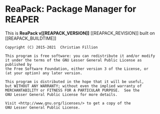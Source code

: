 # ReaPack: Package Manager for REAPER

This is **ReaPack v[[REAPACK_VERSION]]** [[REAPACK_REVISION]] built on [[REAPACK_BUILDTIME]]

```
Copyright (C) 2015-2021  Christian Fillion

This program is free software: you can redistribute it and/or modify
it under the terms of the GNU Lesser General Public License as published by
the Free Software Foundation, either version 3 of the License, or
(at your option) any later version.

This program is distributed in the hope that it will be useful,
but WITHOUT ANY WARRANTY; without even the implied warranty of
MERCHANTABILITY or FITNESS FOR A PARTICULAR PURPOSE.  See the
GNU Lesser General Public License for more details.

Visit <http://www.gnu.org/licenses/> to get a copy of the
GNU Lesser General Public License.
```

